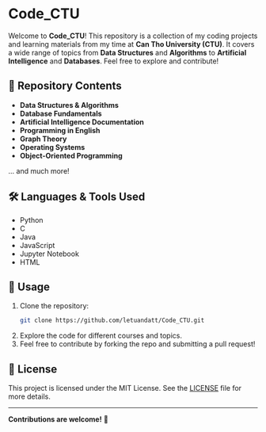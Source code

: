 # Code_CTU

Welcome to **Code_CTU**! This repository is a collection of my coding projects and learning materials from my time at **Can Tho University (CTU)**. It covers a wide range of topics from **Data Structures** and **Algorithms** to **Artificial Intelligence** and **Databases**. Feel free to explore and contribute!

## 📂 Repository Contents

- **Data Structures & Algorithms**  
- **Database Fundamentals**
- **Artificial Intelligence Documentation**
- **Programming in English**
- **Graph Theory**
- **Operating Systems**
- **Object-Oriented Programming**

... and much more!

## 🛠️ Languages & Tools Used

- Python
- C
- Java
- JavaScript
- Jupyter Notebook
- HTML

## 🚀 Usage

1. Clone the repository:
    ```bash
    git clone https://github.com/letuandatt/Code_CTU.git
    ```
2. Explore the code for different courses and topics.
3. Feel free to contribute by forking the repo and submitting a pull request!

## 📜 License

This project is licensed under the MIT License. See the [LICENSE](LICENSE) file for more details.

---

**Contributions are welcome!** 🌟
